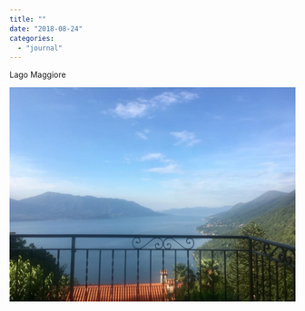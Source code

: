 ```yaml
---
title: ""
date: "2018-08-24"
categories: 
  - "journal"
---
```


Lago Maggiore

![](images/337f177281.jpg)
